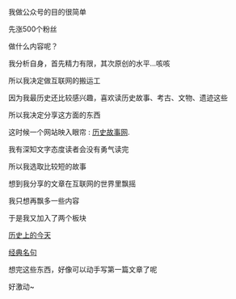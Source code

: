 我做公众号的目的很简单

先涨500个粉丝

做什么内容呢？

我分析自身，首先精力有限，其次原创的水平...咳咳

所以我决定做互联网的搬运工

因为我最历史还比较感兴趣，喜欢读历史故事、考古、文物、遗迹这些

所以我决定分享这方面的东西

这时候一个网站映入眼帘 : [历史故事网](http://www.gs5000.com/wenhua/wenhuamr/26330.html).

我有深知文字态度读者会没有勇气读完

所以我选取比较短的故事

想到我分享的文章在互联网的世界里飘摇

我只想再飘多一些内容

于是我又加入了两个板块

[历史上的今天](http://today.911cha.com/history_99.html)

[经典名句](https://so.gushiwen.org/mingju/)

想完这些东西，好像可以动手写第一篇文章了呢

好激动~
